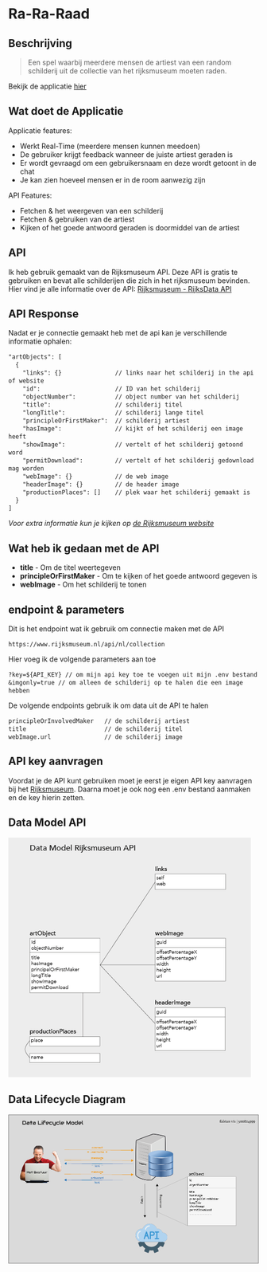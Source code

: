 # Ra-Ra-Raad

## Beschrijving

> Een spel waarbij meerdere mensen de artiest van een random schilderij uit de collectie van het rijksmuseum moeten raden.

Bekijk de applicatie [hier](real-time-web.herokuapp.com/)

## Wat doet de Applicatie

Applicatie features:

- Werkt Real-Time (meerdere mensen kunnen meedoen)
- De gebruiker krijgt feedback wanneer de juiste artiest geraden is
- Er wordt gevraagd om een gebruikersnaam en deze wordt getoont in de chat
- Je kan zien hoeveel mensen er in de room aanwezig zijn

API Features:

- Fetchen & het weergeven van een schilderij
- Fetchen & gebruiken van de artiest
- Kijken of het goede antwoord geraden is doormiddel van de artiest

## API

Ik heb gebruik gemaakt van de Rijksmuseum API. Deze API is gratis te gebruiken en bevat alle schilderijen die zich in het rijksmuseum bevinden. Hier vind je alle informatie over de API: [Rijksmuseum - RijksData API](https://github.com/cmda-minor-web/web-app-from-scratch-2122/blob/main/course/rijksmuseum.md)

## API Response

Nadat er je connectie gemaakt heb met de api kan je verschillende informatie ophalen:

```
"artObjects": [
  {
    "links": {}               // links naar het schilderij in the api of website
    "id":                     // ID van het schilderij
    "objectNumber":           // object number van het schilderij
    "title":                  // schilderij titel
    "longTitle":              // schilderij lange titel
    "principleOrFirstMaker":  // schilderij artiest
    "hasImage":               // kijkt of het schilderij een image heeft
    "showImage":              // vertelt of het schilderij getoond word
    "permitDownload":         // vertelt of het schilderij gedownload mag worden
    "webImage": {}            // de web image
    "headerImage": {}         // de header image
    "productionPlaces": []    // plek waar het schilderij gemaakt is
  }
]
```

_Voor extra informatie kun je kijken op [de Rijksmuseum website](https://data.rijksmuseum.nl/object-metadata/api/)_

## Wat heb ik gedaan met de API

- **title** - Om de titel weertegeven
- **principleOrFirstMaker** - Om te kijken of het goede antwoord gegeven is
- **webImage** - Om het schilderij te tonen

## endpoint & parameters

Dit is het endpoint wat ik gebruik om connectie maken met de API

```
https://www.rijksmuseum.nl/api/nl/collection
```

Hier voeg ik de volgende parameters aan toe

```
?key=${API_KEY} // om mijn api key toe te voegen uit mijn .env bestand
&imgonly=true // om alleen de schilderij op te halen die een image hebben
```

De volgende endpoints gebruik ik om data uit de API te halen

```
principleOrInvolvedMaker   // de schilderij artiest
title                      // de schilderij titel
webImage.url               // de schilderij image
```

## API key aanvragen

Voordat je de API kunt gebruiken moet je eerst je eigen API key aanvragen bij het [Rijksmuseum](https://www.rijksmuseum.nl/en/rijksstudio). Daarna moet je ook nog een .env bestand aanmaken en de key hierin zetten.

## Data Model API

![Data Model](public/img/datamodelrijksmuseumAPI.png)

## Data Lifecycle Diagram

![Data Lifecycle Diagram](public/img/datalifecyclemodel.png)
